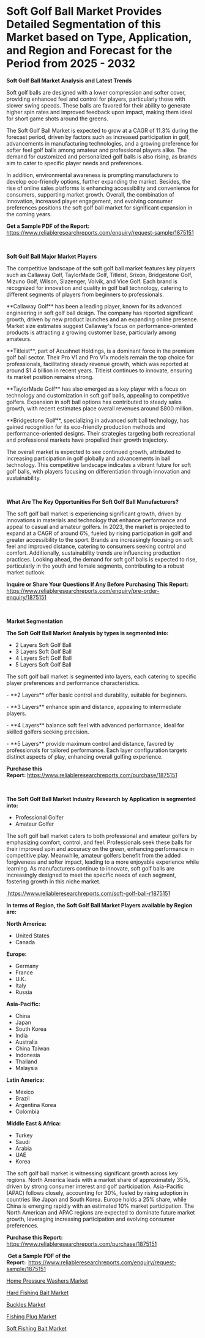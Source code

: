 <p><h1>Soft Golf Ball Market Provides Detailed Segmentation of this Market based on Type, Application, and Region and Forecast for the Period from 2025 - 2032</h1></p><p><strong>Soft Golf Ball Market Analysis and Latest Trends</strong></p>
<p><p>Soft golf balls are designed with a lower compression and softer cover, providing enhanced feel and control for players, particularly those with slower swing speeds. These balls are favored for their ability to generate higher spin rates and improved feedback upon impact, making them ideal for short game shots around the greens.</p><p>The Soft Golf Ball Market is expected to grow at a CAGR of 11.3% during the forecast period, driven by factors such as increased participation in golf, advancements in manufacturing technologies, and a growing preference for softer feel golf balls among amateur and professional players alike. The demand for customized and personalized golf balls is also rising, as brands aim to cater to specific player needs and preferences.</p><p>In addition, environmental awareness is prompting manufacturers to develop eco-friendly options, further expanding the market. Besides, the rise of online sales platforms is enhancing accessibility and convenience for consumers, supporting market growth. Overall, the combination of innovation, increased player engagement, and evolving consumer preferences positions the soft golf ball market for significant expansion in the coming years.</p></p>
<p><strong>Get a Sample PDF of the Report:&nbsp;</strong> <a href="https://www.reliableresearchreports.com/enquiry/request-sample/1875151?utm_campaign=16&utm_medium=2&utm_source=Github&utm_content=ia&utm_term=05042025&utm_id=soft-golf-ball">https://www.reliableresearchreports.com/enquiry/request-sample/1875151</a></p>
<p>&nbsp;</p>
<p><strong>Soft Golf Ball Major Market Players</strong></p>
<p><p>The competitive landscape of the soft golf ball market features key players such as Callaway Golf, TaylorMade Golf, Titleist, Srixon, Bridgestone Golf, Mizuno Golf, Wilson, Slazenger, Volvik, and Vice Golf. Each brand is recognized for innovation and quality in golf ball technology, catering to different segments of players from beginners to professionals.</p><p>**Callaway Golf** has been a leading player, known for its advanced engineering in soft golf ball design. The company has reported significant growth, driven by new product launches and an expanding online presence. Market size estimates suggest Callaway's focus on performance-oriented products is attracting a growing customer base, particularly among amateurs.</p><p>**Titleist**, part of Acushnet Holdings, is a dominant force in the premium golf ball sector. Their Pro V1 and Pro V1x models remain the top choice for professionals, facilitating steady revenue growth, which was reported at around $1.4 billion in recent years. Titleist continues to innovate, ensuring its market position remains strong.</p><p>**TaylorMade Golf** has also emerged as a key player with a focus on technology and customization in soft golf balls, appealing to competitive golfers. Expansion in soft ball options has contributed to steady sales growth, with recent estimates place overall revenues around $800 million.</p><p>**Bridgestone Golf**, specializing in advanced soft ball technology, has gained recognition for its eco-friendly production methods and performance-oriented designs. Their strategies targeting both recreational and professional markets have propelled their growth trajectory.</p><p>The overall market is expected to see continued growth, attributed to increasing participation in golf globally and advancements in ball technology. This competitive landscape indicates a vibrant future for soft golf balls, with players focusing on differentiation through innovation and sustainability.</p></p>
<p>&nbsp;</p>
<p><strong>What Are The Key Opportunities For Soft Golf Ball Manufacturers?</strong></p>
<p><p>The soft golf ball market is experiencing significant growth, driven by innovations in materials and technology that enhance performance and appeal to casual and amateur golfers. In 2023, the market is projected to expand at a CAGR of around 6%, fueled by rising participation in golf and greater accessibility to the sport. Brands are increasingly focusing on soft feel and improved distance, catering to consumers seeking control and comfort. Additionally, sustainability trends are influencing production practices. Looking ahead, the demand for soft golf balls is expected to rise, particularly in the youth and female segments, contributing to a robust market outlook.</p></p>
<p><strong>Inquire or Share Your Questions If Any Before Purchasing This Report:</strong> <a href="https://www.reliableresearchreports.com/enquiry/pre-order-enquiry/1875151?utm_campaign=16&utm_medium=2&utm_source=Github&utm_content=ia&utm_term=05042025&utm_id=soft-golf-ball">https://www.reliableresearchreports.com/enquiry/pre-order-enquiry/1875151</a></p>
<p>&nbsp;</p>
<p><strong>Market Segmentation</strong></p>
<p><strong>The Soft Golf Ball Market Analysis by types is segmented into:</strong></p>
<p><ul><li>2 Layers Soft Golf Ball</li><li>3 Layers Soft Golf Ball</li><li>4 Layers Soft Golf Ball</li><li>5 Layers Soft Golf Ball</li></ul></p>
<p><p>The soft golf ball market is segmented into layers, each catering to specific player preferences and performance characteristics. </p><p>- **2 Layers** offer basic control and durability, suitable for beginners. </p><p>- **3 Layers** enhance spin and distance, appealing to intermediate players. </p><p>- **4 Layers** balance soft feel with advanced performance, ideal for skilled golfers seeking precision. </p><p>- **5 Layers** provide maximum control and distance, favored by professionals for tailored performance. Each layer configuration targets distinct aspects of play, enhancing overall golfing experience.</p></p>
<p><strong>Purchase this Report:&nbsp;</strong><a href="https://www.reliableresearchreports.com/purchase/1875151?utm_campaign=16&utm_medium=2&utm_source=Github&utm_content=ia&utm_term=05042025&utm_id=soft-golf-ball">https://www.reliableresearchreports.com/purchase/1875151</a></p>
<p>&nbsp;</p>
<p><strong>The Soft Golf Ball Market Industry Research by Application is segmented into:</strong></p>
<p><ul><li>Professional Golfer</li><li>Amateur Golfer</li></ul></p>
<p><p>The soft golf ball market caters to both professional and amateur golfers by emphasizing comfort, control, and feel. Professionals seek these balls for their improved spin and accuracy on the green, enhancing performance in competitive play. Meanwhile, amateur golfers benefit from the added forgiveness and softer impact, leading to a more enjoyable experience while learning. As manufacturers continue to innovate, soft golf balls are increasingly designed to meet the specific needs of each segment, fostering growth in this niche market.</p></p>
<p><a href="https://www.reliableresearchreports.com/soft-golf-ball-r1875151?utm_campaign=16&utm_medium=2&utm_source=Github&utm_content=ia&utm_term=05042025&utm_id=soft-golf-ball">&nbsp;https://www.reliableresearchreports.com/soft-golf-ball-r1875151</a></p>
<p><strong>In terms of Region, the Soft Golf Ball Market Players available by Region are:</strong></p>
<p>
    <p> <strong> North America: </strong>
        <ul>
            <li>United States</li>
            <li>Canada</li>
        </ul>
        </p> 
    <p> <strong> Europe: </strong>
        <ul>
            <li>Germany</li>
            <li>France</li>
            <li>U.K.</li>
            <li>Italy</li>
            <li>Russia</li>
        </ul>
        </p> 
    <p> <strong> Asia-Pacific: </strong>
        <ul>
            <li>China</li>
            <li>Japan</li>
            <li>South Korea</li>
            <li>India</li>
            <li>Australia</li>
            <li>China Taiwan</li>
            <li>Indonesia</li>
            <li>Thailand</li>
            <li>Malaysia</li>
        </ul>
        </p> 
    <p> <strong> Latin America: </strong>
        <ul>
            <li>Mexico</li>
            <li>Brazil</li>
            <li>Argentina Korea</li>
            <li>Colombia</li>
        </ul>
        </p> 
    <p> <strong> Middle East & Africa: </strong>
        <ul>
            <li>Turkey</li>
            <li>Saudi</li>
            <li>Arabia</li>
            <li>UAE</li>
            <li>Korea</li>
        </ul>
    </p>
    </p>
<p><p>The soft golf ball market is witnessing significant growth across key regions. North America leads with a market share of approximately 35%, driven by strong consumer interest and golf participation. Asia-Pacific (APAC) follows closely, accounting for 30%, fueled by rising adoption in countries like Japan and South Korea. Europe holds a 25% share, while China is emerging rapidly with an estimated 10% market participation. The North American and APAC regions are expected to dominate future market growth, leveraging increasing participation and evolving consumer preferences.</p></p>
<p><strong>Purchase this Report: </strong><a href="https://www.reliableresearchreports.com/purchase/1875151?utm_campaign=16&utm_medium=2&utm_source=Github&utm_content=ia&utm_term=05042025&utm_id=soft-golf-ball">https://www.reliableresearchreports.com/purchase/1875151</a></p>
<p>&nbsp;<strong>Get a Sample PDF of the Report:&nbsp;&nbsp;</strong><a href="https://www.reliableresearchreports.com/enquiry/request-sample/1875151?utm_campaign=16&utm_medium=2&utm_source=Github&utm_content=ia&utm_term=05042025&utm_id=soft-golf-ball">https://www.reliableresearchreports.com/enquiry/request-sample/1875151</a></p>
<p><strong></strong></p>
<p><p><a href="https://github.com/welidaeisya/Market-Research-Report-List-1/blob/main/home-pressure-washers-market.md?utm_campaign=16&utm_medium=2&utm_source=Github&utm_content=ia&utm_term=05042025&utm_id=soft-golf-ball">Home Pressure Washers Market</a></p><p><a href="https://github.com/sgroitrieu7f/Market-Research-Report-List-1/blob/main/hard-fishing-bait-market.md?utm_campaign=16&utm_medium=2&utm_source=Github&utm_content=ia&utm_term=05042025&utm_id=soft-golf-ball">Hard Fishing Bait Market</a></p><p><a href="https://github.com/donsonjupa/Market-Research-Report-List-1/blob/main/buckles-market.md?utm_campaign=16&utm_medium=2&utm_source=Github&utm_content=ia&utm_term=05042025&utm_id=soft-golf-ball">Buckles Market</a></p><p><a href="https://github.com/roehrtizonov/Market-Research-Report-List-1/blob/main/fishing-plug-market.md?utm_campaign=16&utm_medium=2&utm_source=Github&utm_content=ia&utm_term=05042025&utm_id=soft-golf-ball">Fishing Plug Market</a></p><p><a href="https://github.com/zhininzacher/Market-Research-Report-List-1/blob/main/soft-fishing-bait-market.md?utm_campaign=16&utm_medium=2&utm_source=Github&utm_content=ia&utm_term=05042025&utm_id=soft-golf-ball">Soft Fishing Bait Market</a></p></p>